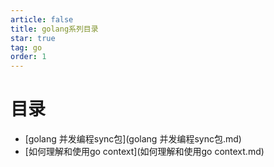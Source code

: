```yaml
---
article: false
title: golang系列目录
star: true
tag: go
order: 1
---
```


# 目录

- [golang 并发编程sync包](golang 并发编程sync包.md)
- [如何理解和使用go context](如何理解和使用go context.md)
